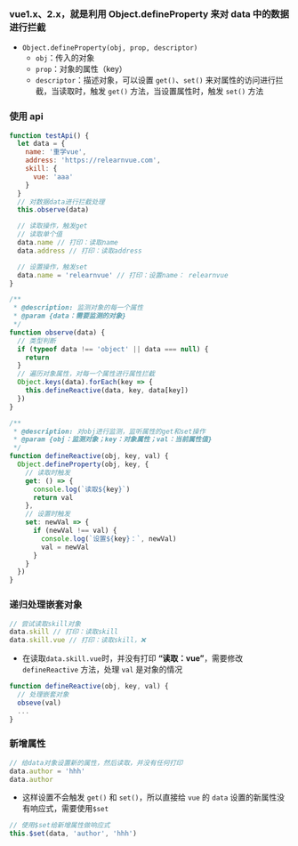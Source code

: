 ### vue1.x、2.x，就是利用 Object.defineProperty 来对 data 中的数据进行拦截

- `Object.defineProperty(obj, prop, descriptor)`
  - `obj`：传入的对象
  - `prop`：对象的属性（key）
  - `descriptor`：描述对象，可以设置 `get()`、`set()` 来对属性的访问进行拦截，当读取时，触发 `get()` 方法，当设置属性时，触发 `set()` 方法

### 使用 api

```js
function testApi() {
  let data = {
    name: '重学vue',
    address: 'https://relearnvue.com',
    skill: {
      vue: 'aaa'
    }
  }
  // 对数据data进行拦截处理
  this.observe(data)

  // 读取操作，触发get
  // 读取单个值
  data.name // 打印：读取name
  data.address // 打印：读取address

  // 设置操作，触发set
  data.name = 'relearnvue' // 打印：设置name： relearnvue
}

/**
 * @description: 监测对象的每一个属性
 * @param {data：需要监测的对象}
 */
function observe(data) {
  // 类型判断
  if (typeof data !== 'object' || data === null) {
    return
  }
  // 遍历对象属性，对每一个属性进行属性拦截
  Object.keys(data).forEach(key => {
    this.defineReactive(data, key, data[key])
  })
}

/**
 * @description: 对obj进行监测，监听属性的get和set操作
 * @param {obj：监测对象；key：对象属性；val：当前属性值}
 */
function defineReactive(obj, key, val) {
  Object.defineProperty(obj, key, {
    // 读取时触发
    get: () => {
      console.log(`读取${key}`)
      return val
    },
    // 设置时触发
    set: newVal => {
      if (newVal !== val) {
        console.log(`设置${key}：`, newVal)
        val = newVal
      }
    }
  })
}
```

### 递归处理嵌套对象

```js
// 尝试读取skill对象
data.skill // 打印：读取skill
data.skill.vue // 打印：读取skill，❌
```

- 在读取`data.skill.vue`时，并没有打印 **“读取：vue”**，需要修改 `defineReactive` 方法，处理 `val` 是对象的情况

```js
function defineReactive(obj, key, val) {
  // 处理嵌套对象
  obseve(val)
  ...
}
```

### 新增属性

```js
// 给data对象设置新的属性，然后读取，并没有任何打印
data.author = 'hhh'
data.author
```

- 这样设置不会触发 `get()` 和 `set()`，所以直接给 `vue` 的 `data` 设置的新属性没有响应式，需要使用`$set`

```js
// 使用$set给新增属性做响应式
this.$set(data, 'author', 'hhh')
```
